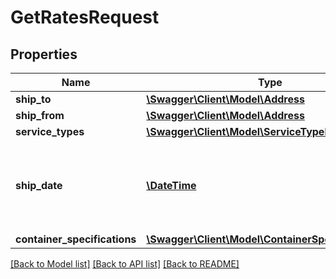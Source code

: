 # GetRatesRequest

## Properties
Name | Type | Description | Notes
------------ | ------------- | ------------- | -------------
**ship_to** | [**\Swagger\Client\Model\Address**](Address.md) |  | 
**ship_from** | [**\Swagger\Client\Model\Address**](Address.md) |  | 
**service_types** | [**\Swagger\Client\Model\ServiceTypeList**](ServiceTypeList.md) |  | 
**ship_date** | [**\DateTime**](\DateTime.md) | The start date and time. This defaults to the current date and time. | [optional] 
**container_specifications** | [**\Swagger\Client\Model\ContainerSpecificationList**](ContainerSpecificationList.md) |  | 

[[Back to Model list]](../README.md#documentation-for-models) [[Back to API list]](../README.md#documentation-for-api-endpoints) [[Back to README]](../README.md)


